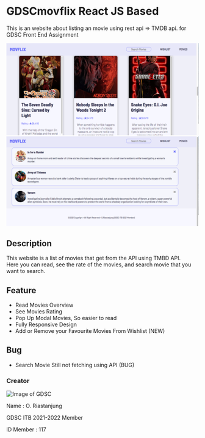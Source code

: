 # GDSCmovflix React JS Based
This is an website about listing an movie using rest api => TMDB api. for GDSC Front End Assignment

![Image of Thumbnail MOVFLIX](/IMG1.png)
![Image of Thumbnail MOVFLIX](/IMG2.png)

## Description
This website is a list of movies that get from the API using TMBD API.   
Here you can read, see the rate of the movies, and search movie that you want to search.

## Feature
* Read Movies Overview
* See Movies Rating
* Pop Up Modal Movies, So easier to read
* Fully Responsive Design
* Add or Remove your Favourite Movies From Wishlist (NEW)

## Bug
* Search Movie Still not fetching using API (BUG)   
  
### Creator
![Image of GDSC](/images/gdsc.png)  


Name : O. Riastanjung  

GDSC ITB 2021-2022 Member  

ID Member : 117  



